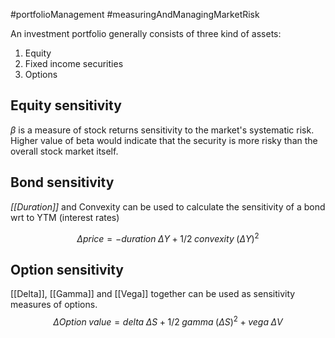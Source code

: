 #portfolioManagement #measuringAndManagingMarketRisk 

An investment portfolio generally consists of three kind of assets: 
1. Equity 
2. Fixed income securities 
3. Options 

## Equity sensitivity 
$\beta$ is a measure of stock returns sensitivity to the market's systematic risk. 
Higher value of beta would indicate that the security is more  risky than the overall stock market itself. 

## Bond sensitivity 
*[[Duration]]* and Convexity can be used to calculate the sensitivity of a bond wrt to YTM (interest rates)

$$
\Delta price = - duration \; \Delta Y + 1/2\; convexity \; (\Delta Y)^2
$$

## Option sensitivity 
[[Delta]], [[Gamma]] and [[Vega]] together can be used as sensitivity measures of options. 
$$
\Delta Option \; value = delta \; \Delta S + 1/2\;gamma\;(\Delta S)^2+ vega\; \Delta V
$$
